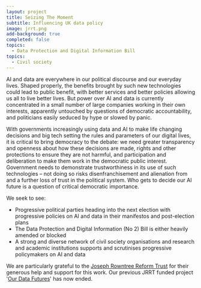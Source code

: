 ```yaml
---
layout: project
title: Seizing The Moment
subtitle: Influencing UK data policy
image: jrrt.png
add-background: true
completed: false
topics:
  - Data Protection and Digital Information Bill
topics:
  - Civil society
---
```

AI and data are everywhere in our political discourse and our everyday lives. Shaped properly, the benefits brought by such new technologies could lead to public benefit, with better services and better policies allowing us all to live better lives. But power over AI and data is currently concentrated in a small number of large companies working in their own interests, apparently untouched by questions of democratic accountability, and politicians easily seduced by hype or slowed by panic. 

<!--more-->

With governments increasingly using data and AI to make life changing decisions and big tech setting the rules and parameters of our digital lives, it is critical to bring democracy to the debate: we need greater transparency and openness about how these decisions are made, rights and other protections to ensure they are not harmful, and participation and deliberation to make them work in the democratic public interest. Government needs to demonstrate trustworthiness in its use of such technologies – not doing so risks disenfranchisement and alienation from and a further loss of trust in the political system. Who gets to decide our AI future is a question of critical democratic importance. 

We seek to see:
* Progressive political parties heading into the next election with progressive policies on AI and data in their manifestos and post-election plans
* The Data Protection and Digital Information (No 2) Bill is either heavily amended or blocked
* A strong and diverse network of civil society organisations and research and academic institutions supports and scrutinises progressive policymakers on AI and data

We are particularly grateful to the [Joseph Rowntree Reform Trust](https://www.jrrt.org.uk/) for their generous help and support for this work. Our previous JRRT funded project '[Our Data Futures](https://connectedbydata.org/projects/2022-dpdib)' has now ended.
